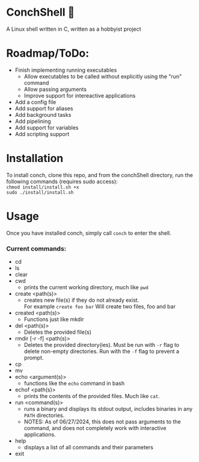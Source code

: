 # ConchShell 🐚
A Linux shell written in C, written as a hobbyist project

# Roadmap/ToDo:
- Finish implementing running executables
  - Allow executables to be called without explicitly using the "run" command
  - Allow passing arguments
  - Improve support for intereactive applications
- Add a config file
- Add support for aliases
- Add background tasks
- Add pipelining
- Add support for variables
- Add scripting support

# Installation
To install conch, clone this repo, and from the conchShell directory, run the following commands (requires sudo access):<br>
`chmod install/install.sh +x`<br>`sudo ./install/install.sh`

# Usage
Once you have installed conch, simply call `conch` to enter the shell.
### Current commands:
- cd <path>
- ls <path>
- clear
- cwd
  - prints the current working directory, much like `pwd`
- create <path(s)>
  - creates new file(s) if they do not already exist. <br>For example `create foo bar` Will create two files, foo and bar
- created <path(s)>
  - Functions just like mkdir
- del <path(s)>
  - Deletes the provided file(s)
- rmdir \[-r -f] <path(s)>
  - Deletes the provided directory(ies). Must be run with `-r` flag to delete non-empty directories. Run with the `-f` flag to prevent a prompt.
- cp <source> <destination>
- mv <source> <destination>
- echo <argument(s)>
    - functions like the `echo` command in bash
- echof <path(s)>
  - prints the contents of the provided files. Much like `cat`.
- run <command(s)>
  - runs a binary and displays its stdout output, includes binaries in any `PATH` directories.
  - NOTES: As of 06/27/2024, this does not pass arguments to the command, and does not completely work with interactive applications.
- help
  - displays a list of all commands and their parameters
- exit
